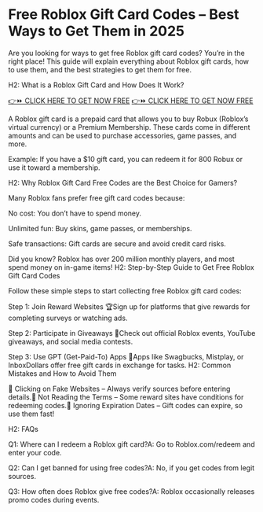 # Free Roblox Gift Card Codes – Best Ways to Get Them in 2025
Are you looking for ways to get free Roblox gift card codes? You’re in the right place! This guide will explain everything about Roblox gift cards, how to use them, and the best strategies to get them for free.

H2: What is a Roblox Gift Card and How Does It Work?

[👉⏩ CLICK HERE TO GET NOW FREE](https://ecomadboosters.xyz/free%20robux%20gift%20card%20codes/)
[👉⏩ CLICK HERE TO GET NOW FREE](https://ecomadboosters.xyz/free%20robux%20gift%20card%20codes/)


A Roblox gift card is a prepaid card that allows you to buy Robux (Roblox’s virtual currency) or a Premium Membership. These cards come in different amounts and can be used to purchase accessories, game passes, and more.

Example: If you have a $10 gift card, you can redeem it for 800 Robux or use it toward a membership.

H2: Why Roblox Gift Card Free Codes are the Best Choice for Gamers?

Many Roblox fans prefer free gift card codes because:

No cost: You don’t have to spend money.

Unlimited fun: Buy skins, game passes, or memberships.

Safe transactions: Gift cards are secure and avoid credit card risks.

Did you know? Roblox has over 200 million monthly players, and most spend money on in-game items!
H2: Step-by-Step Guide to Get Free Roblox Gift Card Codes

Follow these simple steps to start collecting free Roblox gift card codes:

Step 1: Join Reward Websites 🏆Sign up for platforms that give rewards for completing surveys or watching ads.

Step 2: Participate in Giveaways 🎁Check out official Roblox events, YouTube giveaways, and social media contests.

Step 3: Use GPT (Get-Paid-To) Apps 📱Apps like Swagbucks, Mistplay, or InboxDollars offer free gift cards in exchange for tasks.
H2: Common Mistakes and How to Avoid Them

🔴 Clicking on Fake Websites – Always verify sources before entering details.🔴 Not Reading the Terms – Some reward sites have conditions for redeeming codes.🔴 Ignoring Expiration Dates – Gift codes can expire, so use them fast!

H2: FAQs

Q1: Where can I redeem a Roblox gift card?A: Go to Roblox.com/redeem and enter your code.

Q2: Can I get banned for using free codes?A: No, if you get codes from legit sources.

Q3: How often does Roblox give free codes?A: Roblox occasionally releases promo codes during events.
